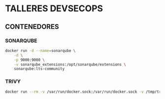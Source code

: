 


# TALLERES DEVSECOPS
    

## CONTENEDORES


### SONARQUBE

```bash
docker run -d --name=sonarqube \
    -d \
    -p 9000:9000 \
    -v sonarqube_extensions:/opt/sonarqube/extensions \
    sonarqube:lts-community
```
### TRIVY

```bash
docker run --rm -v /var/run/docker.sock:/var/run/docker.sock -v /tmp/trivycache:/root/.cache/ aquasec/trivy image apline:3.19.1
```

